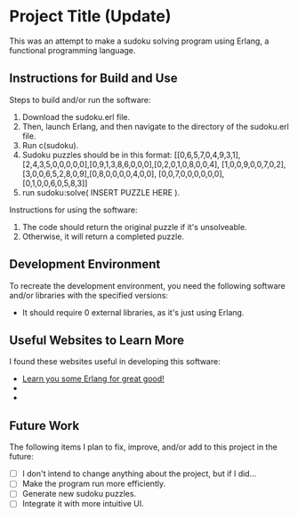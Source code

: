 # Project Title (Update)

This was an attempt to make a sudoku solving program using Erlang, a functional programming language.


## Instructions for Build and Use

Steps to build and/or run the software:

1. Download the sudoku.erl file.
2. Then, launch Erlang, and then navigate to the directory of the sudoku.erl file.
3. Run c(sudoku).
4. Sudoku puzzles should be in this format: [[0,6,5,7,0,4,9,3,1], [2,4,3,5,0,0,0,0,0],[0,9,1,3,8,6,0,0,0],[0,2,0,1,0,8,0,0,4], [1,0,0,9,0,0,7,0,2], [3,0,0,6,5,2,8,0,9],[0,8,0,0,0,0,4,0,0], [0,0,7,0,0,0,0,0,0], [0,1,0,0,6,0,5,8,3]]
5. run sudoku:solve( INSERT PUZZLE HERE ).

Instructions for using the software:

1. The code should return the original puzzle if it's unsolveable.
2. Otherwise, it will return a completed puzzle.

## Development Environment 

To recreate the development environment, you need the following software and/or libraries with the specified versions:

* It should require 0 external libraries, as it's just using Erlang.

## Useful Websites to Learn More

I found these websites useful in developing this software:

* [Learn you some Erlang for great good!](https://learnyousomeerlang.com/contents)
*
*

## Future Work

The following items I plan to fix, improve, and/or add to this project in the future:

* [ ] I don't intend to change anything about the project, but if I did...
* [ ] Make the program run more efficiently.
* [ ] Generate new sudoku puzzles.
* [ ] Integrate it with more intuitive UI.
